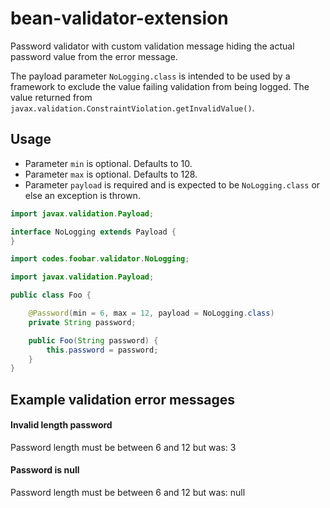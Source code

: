 # bean-validator-extension

Password validator with custom validation message hiding the actual password value from the error message.

The payload parameter `NoLogging.class` is intended to be used by a framework to exclude the value failing validation
from being logged. The value returned from `javax.validation.ConstraintViolation.getInvalidValue()`.

## Usage

- Parameter `min` is optional. Defaults to 10. 
- Parameter `max` is optional. Defaults to 128.
- Parameter `payload` is required and is expected to be `NoLogging.class` or else an exception is thrown.

```java
import javax.validation.Payload;

interface NoLogging extends Payload {
}
```

```java
import codes.foobar.validator.NoLogging;

import javax.validation.Payload;

public class Foo {

    @Password(min = 6, max = 12, payload = NoLogging.class)
    private String password;

    public Foo(String password) {
        this.password = password;
    }
}
```
## Example validation error messages

#### Invalid length password
Password length must be between 6 and 12 but was: 3

#### Password is null
Password length must be between 6 and 12 but was: null
